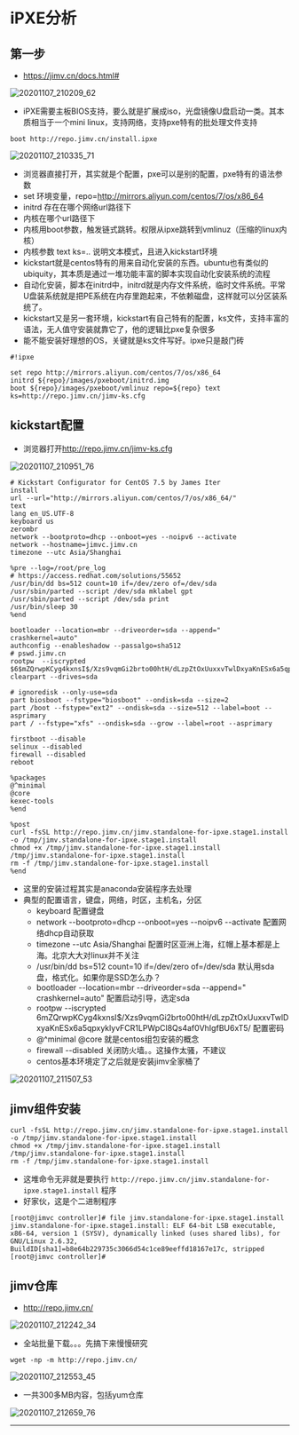 # iPXE分析

## 第一步

* <https://jimv.cn/docs.html#>

![20201107_210209_62](image/20201107_210209_62.png)

* iPXE需要主板BIOS支持，要么就是扩展成iso，光盘镜像U盘启动一类。其本质相当于一个mini linux，支持网络，支持pxe特有的批处理文件支持

```
boot http://repo.jimv.cn/install.ipxe
```

![20201107_210335_71](image/20201107_210335_71.png)

* 浏览器直接打开，其实就是个配置，pxe可以是别的配置，pxe特有的语法参数
* set 环境变量，repo=http://mirrors.aliyun.com/centos/7/os/x86_64
* initrd 存在在哪个网络url路径下
* 内核在哪个url路径下
* 内核用boot参数，触发链式跳转。权限从ipxe跳转到vmlinuz（压缩的linux内核）
* 内核参数 text ks=.. 说明文本模式，且进入kickstart环境
* kickstart就是centos特有的用来自动化安装的东西。ubuntu也有类似的ubiquity，其本质是通过一堆功能丰富的脚本实现自动化安装系统的流程
* 自动化安装，脚本在initrd中，initrd就是内存文件系统，临时文件系统。平常U盘装系统就是把PE系统在内存里跑起来，不依赖磁盘，这样就可以分区装系统了。
* kickstart又是另一套环境，kickstart有自己特有的配置，ks文件，支持丰富的语法，无人值守安装就靠它了，他的逻辑比pxe复杂很多
* 能不能安装好理想的OS，关键就是ks文件写好。ipxe只是敲门砖

```
#!ipxe

set repo http://mirrors.aliyun.com/centos/7/os/x86_64
initrd ${repo}/images/pxeboot/initrd.img
boot ${repo}/images/pxeboot/vmlinuz repo=${repo} text ks=http://repo.jimv.cn/jimv-ks.cfg
```


## kickstart配置

* 浏览器打开<http://repo.jimv.cn/jimv-ks.cfg>

![20201107_210951_76](image/20201107_210951_76.png)

```
# Kickstart Configurator for CentOS 7.5 by James Iter
install
url --url="http://mirrors.aliyun.com/centos/7/os/x86_64/"
text
lang en_US.UTF-8
keyboard us
zerombr
network --bootproto=dhcp --onboot=yes --noipv6 --activate
network --hostname=jimvc.jimv.cn
timezone --utc Asia/Shanghai

%pre --log=/root/pre_log
# https://access.redhat.com/solutions/55652
/usr/bin/dd bs=512 count=10 if=/dev/zero of=/dev/sda
/usr/sbin/parted --script /dev/sda mklabel gpt
/usr/sbin/parted --script /dev/sda print
/usr/bin/sleep 30
%end

bootloader --location=mbr --driveorder=sda --append=" crashkernel=auto"
authconfig --enableshadow --passalgo=sha512
# pswd.jimv.cn
rootpw  --iscrypted $6$mZQrwpKCyg4kxnsI$/Xzs9vqmGi2brto00htH/dLzpZtOxUuxxvTwlDxyaKnESx6a5qpxyklyvFCR1LPWpCl8Qs4af0VhIgfBU6xT5/
clearpart --drives=sda

# ignoredisk --only-use=sda
part biosboot --fstype="biosboot" --ondisk=sda --size=2
part /boot --fstype="ext2" --ondisk=sda --size=512 --label=boot --asprimary
part / --fstype="xfs" --ondisk=sda --grow --label=root --asprimary

firstboot --disable
selinux --disabled
firewall --disabled
reboot

%packages
@^minimal
@core
kexec-tools
%end

%post
curl -fsSL http://repo.jimv.cn/jimv.standalone-for-ipxe.stage1.install -o /tmp/jimv.standalone-for-ipxe.stage1.install
chmod +x /tmp/jimv.standalone-for-ipxe.stage1.install
/tmp/jimv.standalone-for-ipxe.stage1.install
rm -f /tmp/jimv.standalone-for-ipxe.stage1.install
%end
```

* 这里的安装过程其实是anaconda安装程序去处理
* 典型的配置语言，键盘，网络，时区，主机名，分区
  - keyboard 配置键盘
  - network --bootproto=dhcp --onboot=yes --noipv6 --activate 配置网络dhcp自动获取
  - timezone --utc Asia/Shanghai 配置时区亚洲上海，红帽上基本都是上海。北京大大对linux并不关注
  - /usr/bin/dd bs=512 count=10 if=/dev/zero of=/dev/sda 默认用sda盘，格式化。如果你是SSD怎么办？
  - bootloader --location=mbr --driveorder=sda --append=" crashkernel=auto" 配置启动引导，选定sda
  - rootpw  --iscrypted $6$mZQrwpKCyg4kxnsI$/Xzs9vqmGi2brto00htH/dLzpZtOxUuxxvTwlDxyaKnESx6a5qpxyklyvFCR1LPWpCl8Qs4af0VhIgfBU6xT5/ 配置密码
  - @^minimal @core 就是centos组包安装的概念
  - firewall --disabled 关闭防火墙。。这操作太骚，不建议
  - centos基本环境定了之后就是安装jimv全家桶了

![20201107_211507_53](image/20201107_211507_53.png)


## jimv组件安装

```
curl -fsSL http://repo.jimv.cn/jimv.standalone-for-ipxe.stage1.install -o /tmp/jimv.standalone-for-ipxe.stage1.install
chmod +x /tmp/jimv.standalone-for-ipxe.stage1.install
/tmp/jimv.standalone-for-ipxe.stage1.install
rm -f /tmp/jimv.standalone-for-ipxe.stage1.install
```

* 这堆命令无非就是要执行 ```http://repo.jimv.cn/jimv.standalone-for-ipxe.stage1.install``` 程序
* 好家伙，这是个二进制程序

```
[root@jimvc controller]# file jimv.standalone-for-ipxe.stage1.install
jimv.standalone-for-ipxe.stage1.install: ELF 64-bit LSB executable, x86-64, version 1 (SYSV), dynamically linked (uses shared libs), for GNU/Linux 2.6.32, BuildID[sha1]=b8e64b229735c3066d54c1ce89eeffd18167e17c, stripped
[root@jimvc controller]#
```

## jimv仓库

* <http://repo.jimv.cn/>

![20201107_212242_34](image/20201107_212242_34.png)

* 全站批量下载。。。先搞下来慢慢研究

```
wget -np -m http://repo.jimv.cn/
```

![20201107_212553_45](image/20201107_212553_45.png)

* 一共300多MB内容，包括yum仓库

![20201107_212659_76](image/20201107_212659_76.png) 

---
